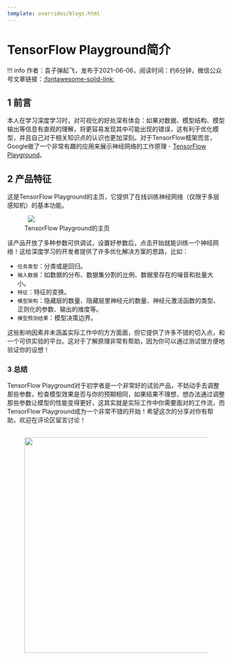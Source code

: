 ```yaml
---
template: overrides/blogs.html
---
```


# TensorFlow Playground简介

!!! info
    作者：袁子弹起飞，发布于2021-06-06，阅读时间：约6分钟，微信公众号文章链接：[:fontawesome-solid-link:](https://mp.weixin.qq.com/s?__biz=MzI4Mjk3NzgxOQ==&mid=2247485294&idx=1&sn=deef8a34853332612aa43bff8de23bf0&chksm=eb90f41adce77d0c78b4c510645f1a04ba7644f7ed53e039b09e91e900f04cfae88a28a2d1e3&token=1726922856&lang=zh_CN#rd)

## 1 前言

本人在学习深度学习时，对可视化的好处深有体会：如果对数据、模型结构、模型输出等信息有直观的理解，将更容易发现其中可能出现的错误，这有利于优化模型，并且自己对于相关知识点的认识也更加深刻。对于TensorFlow框架而言，Google做了一个非常有趣的应用来展示神经网络的工作原理 - [TensorFlow Playground](https://playground.tensorflow.org/ "TensorFlow Playground")。

## 2 产品特征

这是TensorFlow Playground的主页，它提供了在线训练神经网络（仅限于多层感知机）的基本功能。

<figure>
  <img src="https://cdn.jsdelivr.net/gh/BulletTech2021/Pics/img/1_V/TF_Playground.png"  />
  <figcaption>TensorFlow Playground的主页</figcaption>
</figure>

该产品开放了多种参数可供调试，设置好参数后，点击开始就能训练一个神经网络！这给深度学习的开发者提供了许多优化解决方案的思路，比如：

- `任务类型`：分类或是回归。
- `输入数据`：如数据的分布、数据集分割的比例、数据里存在的噪音和批量大小。
- `特征`：特征的变换。
- `模型架构`：隐藏层的数量、隐藏层里神经元的数量、神经元激活函数的类型、正则化的参数、输出的维度等。
- `模型预测结果`：模型决策边界。

这些影响因素并未涵盖实际工作中的方方面面，但它提供了许多不错的切入点，和一个可供实验的平台。这对于了解原理非常有帮助，因为你可以通过测试很方便地验证你的设想！

### 3 总结

TensorFlow Playground对于初学者是一个非常好的试验产品，不妨动手去调整那些参数，检查模型效果是否与你的预期相同，如果结果不理想，想办法通过调整那些参数让模型的性能变得更好，这其实就是实际工作中你需要面对的工作流，而TensorFlow Playground成为一个非常不错的开始！希望这次的分享对你有帮助，欢迎在评论区留言讨论！

<figure>
  <img src="https://cdn.jsdelivr.net/gh/BulletTech2021/Pics/2021-6-14/1623639526512-1080P%20(Full%20HD)%20-%20Tail%20Pic.png" width="500" />
</figure>
